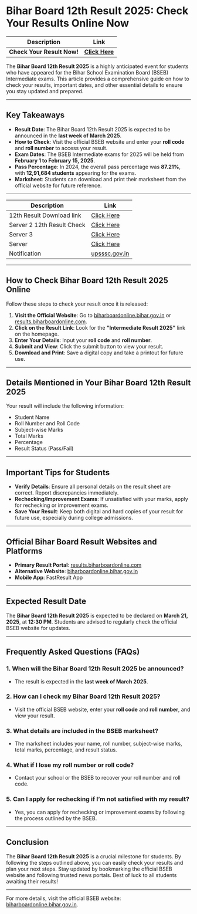 # Bihar Board 12th Result 2025: Check Your Results Online Now

| **Description**               | **Link**                     |
|-------------------------------|------------------------------|
| **Check Your Result Now!**      | **[Click Here](https://www.gbwhatsappapp.com/2025/01/bihar-board-12th-result-2025.html)**            |

The **Bihar Board 12th Result 2025** is a highly anticipated event for students who have appeared for the Bihar School Examination Board (BSEB) Intermediate exams. This article provides a comprehensive guide on how to check your results, important dates, and other essential details to ensure you stay updated and prepared.

---

## **Key Takeaways**
- **Result Date**: The Bihar Board 12th Result 2025 is expected to be announced in the **last week of March 2025**.
- **How to Check**: Visit the official BSEB website and enter your **roll code** and **roll number** to access your result.
- **Exam Dates**: The BSEB Intermediate exams for 2025 will be held from **February 1 to February 15, 2025**.
- **Pass Percentage**: In 2024, the overall pass percentage was **87.21%**, with **12,91,684 students** appearing for the exams.
- **Marksheet**: Students can download and print their marksheet from the official website for future reference.

---
| **Description**               | **Link**                     |
|-------------------------------|------------------------------|
| 12th Result Download link     | [Click Here](https://www.gbwhatsappapp.com/2025/01/bihar-board-12th-result-2025.html)              |
| Server 2 12th Result Check    | [Click Here](https://www.gbwhatsappapp.com/2025/01/bihar-board-12th-result-2025.html)              |
| Server 3                      | [Click Here](https://www.gbwhatsappapp.com/2025/01/bihar-board-12th-result-2025.html)              |
| Server                        | [Click Here](https://www.gbwhatsappapp.com/2025/01/bihar-board-12th-result-2025.html)              |
| Notification                  | [upsssc.gov.in](https://www.gbwhatsappapp.com/2025/01/bihar-board-12th-result-2025.html) |
---

## **How to Check Bihar Board 12th Result 2025 Online**
Follow these steps to check your result once it is released:

1. **Visit the Official Website**: Go to [biharboardonline.bihar.gov.in](https://www.gbwhatsappapp.com/2025/01/bihar-board-12th-result-2025.html) or [results.biharboardonline.com](https://www.gbwhatsappapp.com/2025/01/bihar-board-12th-result-2025.html).
2. **Click on the Result Link**: Look for the **"Intermediate Result 2025"** link on the homepage.
3. **Enter Your Details**: Input your **roll code** and **roll number**.
4. **Submit and View**: Click the submit button to view your result.
5. **Download and Print**: Save a digital copy and take a printout for future use.

---

## **Details Mentioned in Your Bihar Board 12th Result 2025**
Your result will include the following information:
- Student Name
- Roll Number and Roll Code
- Subject-wise Marks
- Total Marks
- Percentage
- Result Status (Pass/Fail)

---

## **Important Tips for Students**
- **Verify Details**: Ensure all personal details on the result sheet are correct. Report discrepancies immediately.
- **Rechecking/Improvement Exams**: If unsatisfied with your marks, apply for rechecking or improvement exams.
- **Save Your Result**: Keep both digital and hard copies of your result for future use, especially during college admissions.

---

## **Official Bihar Board Result Websites and Platforms**
- **Primary Result Portal**: [results.biharboardonline.com](https://www.gbwhatsappapp.com/2025/01/bihar-board-12th-result-2025.html)
- **Alternative Website**: [biharboardonline.bihar.gov.in](https://www.gbwhatsappapp.com/2025/01/bihar-board-12th-result-2025.html)
- **Mobile App**: FastResult App

---

## **Expected Result Date**
The **Bihar Board 12th Result 2025** is expected to be declared on **March 21, 2025**, at **12:30 PM**. Students are advised to regularly check the official BSEB website for updates.

---

## **Frequently Asked Questions (FAQs)**

### 1. **When will the Bihar Board 12th Result 2025 be announced?**
   - The result is expected in the **last week of March 2025**.

### 2. **How can I check my Bihar Board 12th Result 2025?**
   - Visit the official BSEB website, enter your **roll code** and **roll number**, and view your result.

### 3. **What details are included in the BSEB marksheet?**
   - The marksheet includes your name, roll number, subject-wise marks, total marks, percentage, and result status.

### 4. **What if I lose my roll number or roll code?**
   - Contact your school or the BSEB to recover your roll number and roll code.

### 5. **Can I apply for rechecking if I’m not satisfied with my result?**
   - Yes, you can apply for rechecking or improvement exams by following the process outlined by the BSEB.

---

## **Conclusion**
The **Bihar Board 12th Result 2025** is a crucial milestone for students. By following the steps outlined above, you can easily check your results and plan your next steps. Stay updated by bookmarking the official BSEB website and following trusted news portals. Best of luck to all students awaiting their results!

---

For more details, visit the official BSEB website: [biharboardonline.bihar.gov.in](https://www.gbwhatsappapp.com/2025/01/bihar-board-12th-result-2025.html).
